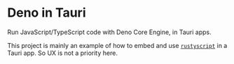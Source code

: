 # Deno in Tauri

Run JavaScript/TypeScript code with Deno Core Engine, in Tauri apps.

This project is mainly an example of how to embed and use [`rustyscript`](https://crates.io/crates/rustyscript) in a Tauri app. So UX is not a priority here.

